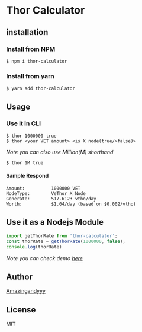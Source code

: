 # Thor Calculator

## installation

### Install from NPM

```terminal
$ npm i thor-calculator
```

### Install from yarn

```terminal
$ yarn add thor-calculator
```


## Usage

### Use it in CLI

```terminal
$ thor 1000000 true
$ thor <your VET amount> <is X node(true/>false)>
```

*Note you can also use Million(M) shorthand*

```terminal
$ thor 1M true
```

#### Sample Respond

```terminal
Amount:          1000000 VET
NodeType:        VeThor X Node
Generate:        517.6123 vtho/day
Worth:           $1.04/day (based on $0.002/vtho)
```

## Use it as a Nodejs Module

```javascript
import getThorRate from 'thor-calculator';
const thorRate = getThorRate(1000000, false);
console.log(thorRate)
```

*Note you can check demo [here]()*

## Author
[Amazingandyyy](https://github.com/amazingandyyy)

## License
MIT